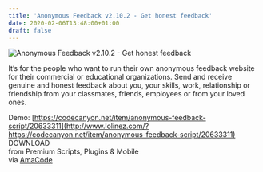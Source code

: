 ```yaml
---
title: 'Anonymous Feedback v2.10.2 - Get honest feedback'
date: 2020-02-06T13:48:00+01:00
draft: false
---
```


![Anonymous Feedback v2.10.2 - Get honest feedback](http://www.codelist.cc/uploads/posts/2020-02/1580992160_anonymousfeedback.jpg "Anonymous Feedback v2.10.2 - Get honest feedback")  
  
It’s for the people who want to run their own anonymous feedback website for their commercial or educational organizations. Send and receive genuine and honest feedback about you, your skills, work, relationship or friendship from your classmates, friends, employees or from your loved ones.  
  
Demo: [https://codecanyon.net/item/anonymous-feedback-script/20633311](http://www.lolinez.com/?https://codecanyon.net/item/anonymous-feedback-script/20633311)  
DOWNLOAD  
from Premium Scripts, Plugins & Mobile  
via [AmaCode](https://amazcode.ooo)